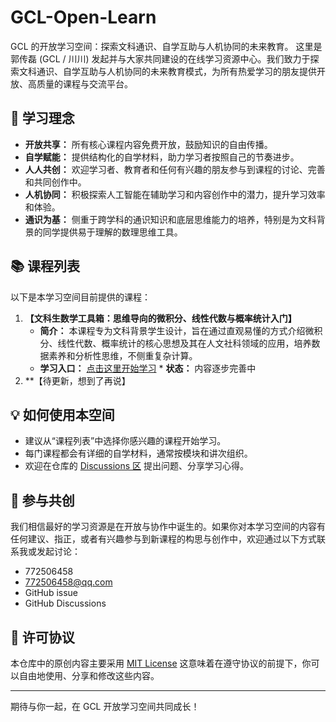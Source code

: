 # GCL-Open-Learn
GCL 的开放学习空间：探索文科通识、自学互助与人机协同的未来教育。
这里是郭传磊 (GCL / 川川) 发起并与大家共同建设的在线学习资源中心。我们致力于探索文科通识、自学互助与人机协同的未来教育模式，为所有热爱学习的朋友提供开放、高质量的课程与交流平台。

## 🌱 学习理念

* **开放共享：** 所有核心课程内容免费开放，鼓励知识的自由传播。
* **自学赋能：** 提供结构化的自学材料，助力学习者按照自己的节奏进步。
* **人人共创：** 欢迎学习者、教育者和任何有兴趣的朋友参与到课程的讨论、完善和共同创作中。
* **人机协同：** 积极探索人工智能在辅助学习和内容创作中的潜力，提升学习效率和体验。
* **通识为基：** 侧重于跨学科的通识知识和底层思维能力的培养，特别是为文科背景的同学提供易于理解的数理思维工具。

## 📚 课程列表

以下是本学习空间目前提供的课程：

1.  **【文科生数学工具箱：思维导向的微积分、线性代数与概率统计入门】**
    * **简介：** 本课程专为文科背景学生设计，旨在通过直观易懂的方式介绍微积分、线性代数、概率统计的核心思想及其在人文社科领域的应用，培养数据素养和分析性思维，不侧重复杂计算。
    * **学习入口：** [点击这里开始学习](./courses/mathematical-thinking-for-humanities/README.md)  * **状态：** 内容逐步完善中
2.  **【待更新，想到了再说】

## 💡 如何使用本空间

* 建议从“课程列表”中选择你感兴趣的课程开始学习。
* 每门课程都会有详细的自学材料，通常按模块和讲次组织。
* 欢迎在仓库的 [Discussions 区](https://github.com/gcclll8600/GCL-Open-Learn/discussions) 提出问题、分享学习心得。

## 🤝 参与共创

我们相信最好的学习资源是在开放与协作中诞生的。如果你对本学习空间的内容有任何建议、指正，或者有兴趣参与到新课程的构思与创作中，欢迎通过以下方式联系我或发起讨论：
* 772506458
* 772506458@qq.com
* GitHub issue
* GitHub Discussions 

## 📜 许可协议

本仓库中的原创内容主要采用 [MIT License](LICENSE) 这意味着在遵守协议的前提下，你可以自由地使用、分享和修改这些内容。

---

期待与你一起，在 GCL 开放学习空间共同成长！
